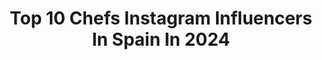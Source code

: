 ---
title: Top 10 Chefs Instagram Influencers In Spain In 2024
description: >-
  Find top chefs Instagram influencers in Spain in 2024. Most popular hashtags: #chocolate #food #receta #recetas.
platform: Instagram
hits: 110
text_top: Discover the best Instagram profiles on inBeat.
text_bottom: Our database holds 110 Instagram influencers like this in Spain for you to connect with.
profiles:
  - username: "herrlich.dining"
    fullname: >-
      Hannah Kleeberg
    bio: >-
      life and work as a female chef & founder 🌀 culinary studio @herrlich.studio 🫂 collabs: lea@raducommunications.com 📧 events: hello@herrlichdining.com
    location: "Spain"
    followers: 116632
    engagement: 527
    commentsToLikes: 0.009683
    id: clo6b7klvwkfj0j080pogy5gv
    verified: false
    hashtags: "#homebarista, #jedentageinmalig, #womeninfood, #wmf"
  - username: "chefbosquet"
    fullname: >-
      Roberto ChefBosquet
    bio: >-
      CHEF @nakedandsated Recetas fáciles y saludables Best Foodie ‘18/ FORBES 22/23’ 3 LIBROS📕 🍽 📜🧑‍🍳 LeCordon Bleu 🔪CONSEJERO MCHEF VI🔪 @miwirealdrinks
    location: "Spain"
    followers: 1663635
    engagement: 475
    commentsToLikes: 0.016431
    id: ck14i3pdtdhkm0i1905h2uszc
    verified: true
    hashtags: "#reelsfoodie, #recetacasera, #chocolate, #videoreceta"
  - username: "miquelguarro"
    fullname: >-
      Miquel Guarro
    bio: >-
      👨🏻‍🍳🍰 Pastry Chef 👨🏻‍🚀🌍 Pastry Consulting 🌇📍 Barcelona
    location: "Spain"
    followers: 173348
    engagement: 319
    commentsToLikes: 0.027052
    id: ck15r35ho5wp60i196orbk9u2
    verified: false
    hashtags: "#artofplating, #chefsgossips, #handmade, #gateau"
  - username: "fran_ciaro"
    fullname: >-
      Fran Ciaro
    bio: >-
      👨🏻‍🍳 Chef ~ Subo recetas para hacerte feliz 🥰 📍Viviendo en South Florida 🇺🇸 🌿 Founder @thewisoul 👨‍👩‍👧‍👦 Papi de @Familiacarameluchi 👇 Más sobre mí
    location: "Spain"
    followers: 238198
    engagement: 249
    commentsToLikes: 0.014706
    id: ck14ig6ghf8k30i19z8fwynr9
    verified: false
    hashtags: "#familia, #chef, #recipe, #receta"
  - username: "pepebara"
    fullname: >-
      Pepe Barahona Rais
    bio: >-
      Host. Locutor de @exaelsalvador Chef. Trip Lover. 🇸🇻🇨🇭
    location: "Spain"
    followers: 124671
    engagement: 246
    commentsToLikes: 0.006278
    id: ck5hihtasdkkx0i11bet64ktd
    verified: false
    hashtags: "#elsalvador, #tbt, #jeep, #agosto"
  - username: "balazsenzsol"
    fullname: >-
      Enzsöl Balázs
    bio: >-
      Private Pastry Chef International Consulting Services🌏🌎🌍 Founder @damazomolds Jury @mestercukrasz 🍰
    location: "Spain"
    followers: 202437
    engagement: 240
    commentsToLikes: 0.013773
    id: ck0w56u4w26l20i19br57fqla
    verified: false
    hashtags: "#desserts, #gourmetzfood, #instalike, #recipes"
  - username: "goutdhestia"
    fullname: >-
      María Gálvez Enseñat
    bio: >-
      Recetas y todo lo que gira en torno a la buena comida. Chef&Chef Pâtissier👩‍🍳 Le Cordon Bleu Mi libro: Yo Cocino, Tú El Vino. 📖 hola@goutdhestia.com
    location: "Spain"
    followers: 86304
    engagement: 204
    commentsToLikes: 0.100784
    id: ck6ui5y30d9kh0j71e2f93ege
    verified: false
    hashtags: "#verano, #recetas, #receta, #restaurant"
  - username: "marcialexperience"
    fullname: >-
      Marcial “El Texturas” Masterchef Ecuador
    bio: >-
      📍Quito🇪🇨/Coc.Creativo🎨👨🏻‍🍳 🎬Top 4 MasterchefEC 1era Temp 🏘Chef en Casa INFO📧 📚Publicista-Comunicador Org- Mag.Mkt ⭐ @l_texturas 📺 Link YouTube⬇️
    location: "Spain"
    followers: 50378
    engagement: 144
    commentsToLikes: 0.046417
    id: ckaowfk2h8pzq0i78d8w5f8gz
    verified: false
    hashtags: "#today, #juditharboledadevuelvememidinero, #gratitud, #fashionstyle"
  - username: "juanllorca"
    fullname: >-
      Juan Llorca|Chef
    bio: >-
      🔪Chef @valencia_montessori 🔥OWNER/CEO & CHEF @disidentevlc 🥑Sin Dientes y a Bocados 📨contrataciones@juanllorca.com
    location: "Spain"
    followers: 449226
    engagement: 113
    commentsToLikes: 0.051782
    id: ck13bj0iivn1i0i19o1o9flfw
    verified: true
    hashtags: "#recetafacil, #ideaderecetas, #recetasdulces, #alimentacioncomplementaria"
  - username: "miriperezc"
    fullname: >-
      Miri Pérez-Cabrero 🦋
    bio: >-
      @papayacomunicacion Healthy Chef Actriz Mi libro:
    location: "Spain"
    followers: 321949
    engagement: 112
    commentsToLikes: 0.033041
    id: closq3un4ndne0j08wstj1kz4
    verified: false
    hashtags: "#recetas, #receta, #recetassanas, #chocolate"
---